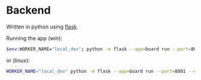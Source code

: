 # Backend

Written in python using [flask](https://flask.palletsprojects.com/en/3.0.x/).

Running the app (win):
```bash
$env:WORKER_NAME="local_dev"; python -m flask --app=board run --port=8001 --debug
```
or (linux):
```bash
WORKER_NAME="local_dev" python -m flask --app=board run --port=8001 --debug
```


